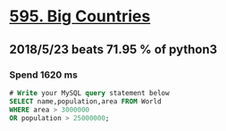 # [595. Big Countries](https://leetcode.com/problems/big-countries/description/)

## 2018/5/23 beats 71.95 % of python3
### Spend 1620 ms
```sql
# Write your MySQL query statement below
SELECT name,population,area FROM World
WHERE area > 3000000
OR population > 25000000;
```
